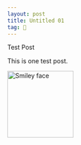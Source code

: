 ```yaml
---
layout: post
title: Untitled 01
tag: 🍞
---
```


Test Post

This is one test post.

<img src="https://i.ytimg.com/vi/omUIhrCcGqI/maxresdefault.jpg" alt="Smiley face" height="150">
